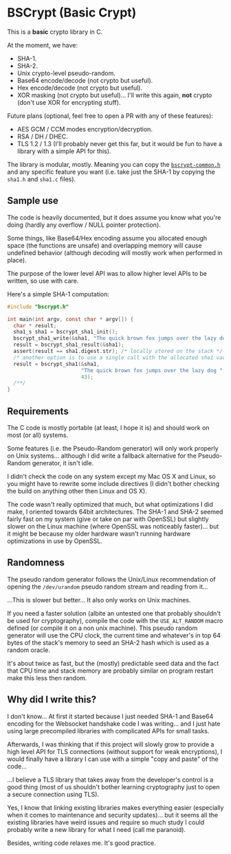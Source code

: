 # BSCrypt (Basic Crypt)

This is a **basic** crypto library in C.

At the moment, we have:

* SHA-1.
* SHA-2.
* Unix crypto-level pseudo-random.
* Base64 encode/decode (not crypto but useful).
* Hex encode/decode (not crypto but useful).
* XOR masking (not crypto but useful)... I'll write this again, **not** crypto (don't use XOR for encrypting stuff).

Future plans (optional, feel free to open a PR with any of these features):

* AES GCM / CCM modes encryption/decryption.
* RSA / DH / DHEC.
* TLS 1.2 / 1.3 (I'll probably never get this far, but it would be fun to have a library with a simple API for this).


The library is modular, mostly. Meaning you can copy the [`bscrypt-common.h`](./src/bscrypt/bscrypt-common.h) and any specific feature you want (i.e. take just the SHA-1 by copying the `sha1.h` and `sha1.c` files).

## Sample use

The code is heavily documented, but it does assume you know what you're doing (hardly any overflow / NULL pointer protection).

Some things, like Base64/Hex encoding assume you allocated enough space (the functions are unsafe) and overlapping memory will cause undefined behavior (although decoding will mostly work when performed in place).

The purpose of the lower level API was to allow higher level APIs to be written, so use with care.

Here's a simple SHA-1 computation:

```c
#include "bscrypt.h"

int main(int argv, const char * argv[]) {
  char * result;
  sha1_s sha1 = bscrypt_sha1_init();
  bscrypt_sha1_write(&sha1, "The quick brown fox jumps over the lazy dog ", 43);
  result = bscrypt_sha1_result(&sha1);
  assert(result == sha1.digest.str); /* locally stored on the stack */
  /* another option is to use a single call with the allocated sha1 variable */
  result = bscrypt_sha1(&sha1,
                        "The quick brown fox jumps over the lazy dog ",
                        43);
  /**/
}
```

## Requirements

The C code is mostly portable (at least, I hope it is) and should work on most (or all) systems.

Some features (i.e. the Pseudo-Random generator) will only work properly on Unix systems... although I did write a fallback alternative for the Pseudo-Random generator, it isn't idle.

I didn't check the code on any system except my Mac OS X and Linux, so you might have to rewrite some include directives (I didn't bother checking the build on anything other then Linux and OS X).

The code wasn't really optimized that much, but what optimizations I did make, I oriented towards 64bit architectures. The SHA-1 and SHA-2 seemed fairly fast on my system (give or take on par with OpenSSL) but slightly slower on the Linux machine (where OpenSSL was noticeably faster)... but it might be because my older hardware wasn't running hardware optimizations in use by OpenSSL.

## Randomness

The pseudo random generator follows the Unix/Linux recommendation of opening the `/dev/urandom` pseudo random stream and reading from it...

...This is slower but better... It also only works on Unix machines.

If you need a faster solution (albite an untested one that probably shouldn't be used for cryptography), compile the code with the `USE_ALT_RANDOM` macro defined (or compile it on a non unix machine). This pseudo random generator will use the CPU clock, the current time and whatever's in top 64 bytes of the stack's memory to seed an SHA-2 hash which is used as a random oracle.

It's about twice as fast, but the (mostly) predictable seed data and the fact that CPU time and stack memory are probably similar on program restart make this less then random.

## Why did I write this?

I don't know... At first it started because I just needed SHA-1 and Base64 encoding for the Websocket handshake code I was writing... and I just hate using large precompiled libraries with complicated APIs for small tasks.

Afterwards, I was thinking that if this project will slowly grow to provide a high level API for TLS connections (without support for weak encryptions), I would finally have a library I can use with a simple "copy and paste" of the code...

...I believe a TLS library that takes away from the developer's control is a good thing (most of us shouldn't bother learning cryptography just to open a secure connection using TLS).

Yes, I know that linking existing libraries makes everything easier (especially when it comes to maintenance and security updates)... but it seems all the existing libraries have weird issues and require so much study I could probably write a new library for what I need (call me paranoid).

Besides, writing code relaxes me. It's good practice.
